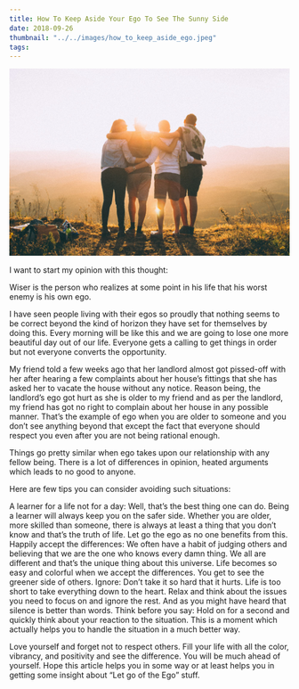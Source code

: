 ```yaml
---
title: How To Keep Aside Your Ego To See The Sunny Side
date: 2018-09-26
thumbnail: "../../images/how_to_keep_aside_ego.jpeg"
tags:
---
```


![How To Keep Aside Your Ego To See The Sunny Side](../../images/how_to_keep_aside_ego.jpeg)

I want to start my opinion with this thought:

Wiser is the person who realizes at some point in his life that his worst enemy is his own ego.

I have seen people living with their egos so proudly that nothing seems to be correct beyond the kind of horizon they have set for themselves by doing this. Every morning will be like this and we are going to lose one more beautiful day out of our life. Everyone gets a calling to get things in order but not everyone converts the opportunity.

My friend told a few weeks ago that her landlord almost got pissed-off with her after hearing a few complaints about her house’s fittings that she has asked her to vacate the house without any notice. Reason being, the landlord’s ego got hurt as she is older to my friend and as per the landlord, my friend has got no right to complain about her house in any possible manner. That’s the example of ego when you are older to someone and you don’t see anything beyond that except the fact that everyone should respect you even after you are not being rational enough.

Things go pretty similar when ego takes upon our relationship with any fellow being. There is a lot of differences in opinion, heated arguments which leads to no good to anyone.

Here are few tips you can consider avoiding such situations:

A learner for a life not for a day: Well, that’s the best thing one can do. Being a learner will always keep you on the safer side. Whether you are older, more skilled than someone, there is always at least a thing that you don’t know and that’s the truth of life. Let go the ego as no one benefits from this.
Happily accept the differences: We often have a habit of judging others and believing that we are the one who knows every damn thing. We all are different and that’s the unique thing about this universe. Life becomes so easy and colorful when we accept the differences. You get to see the greener side of others.
Ignore: Don’t take it so hard that it hurts. Life is too short to take everything down to the heart. Relax and think about the issues you need to focus on and ignore the rest. And as you might have heard that silence is better than words.
Think before you say: Hold on for a second and quickly think about your reaction to the situation. This is a moment which actually helps you to handle the situation in a much better way.

Love yourself and forget not to respect others. Fill your life with all the color, vibrancy, and positivity and see the difference. You will be much ahead of yourself. Hope this article helps you in some way or at least helps you in getting some insight about “Let go of the Ego” stuff.